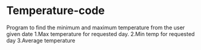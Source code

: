 # Temperature-code
Program to find the minimum and maximum temperature from the user given date
1.Max temperature for requested day.
2.Min temp for requested day
3.Average temperature
